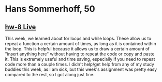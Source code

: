 # Hans Sommerhoff, 50

## [hw-8 Live](https://hansolo43.github.io/120-work/hw-8/)
This week, we learned about for loops and while loops. These allow us to repeat a function a certain amount of times, as long as it is contained within the loop. This is helpful because it allows us to draw a certain amount of "insert anything here" without having to repeat the code or copy and paste it. This is extremely useful and time saving, especially if you need to repeat code more than a couple times. I didn't help/get help from any of my study buddies this week, as I am sick, but this week's assignment was pretty easy compared to the rest, so I got along just fine.

